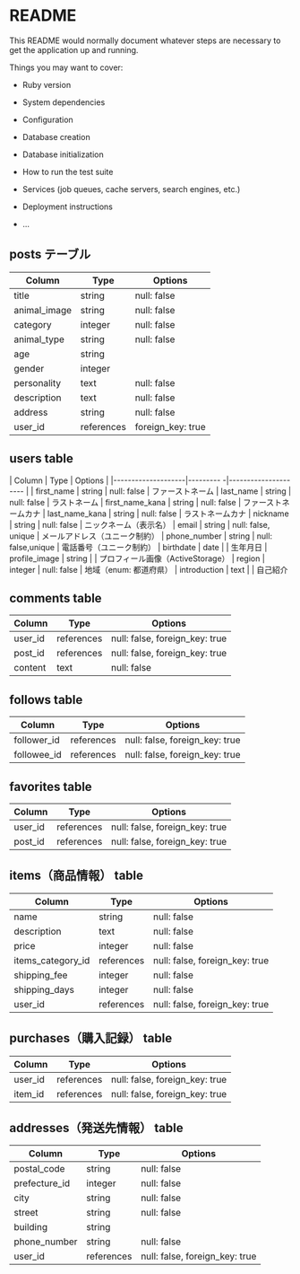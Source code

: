 # README

This README would normally document whatever steps are necessary to get the
application up and running.

Things you may want to cover:

* Ruby version

* System dependencies

* Configuration

* Database creation

* Database initialization

* How to run the test suite

* Services (job queues, cache servers, search engines, etc.)

* Deployment instructions

* ...

## posts テーブル
| Column             | Type       |  Options           |
|--------------------|----------  |--------------------|
| title	             | string	    |  null: false	      |  タイトル
| animal_image    	 | string		  |  null: false        |  動物の写真（ActiveStorage）
| category           | integer    |  null: false	      |  カテゴリー（迷子・保護・譲渡）
| animal_type	       | string	    |  null: false	      |  動物の種類（犬・猫・鳥など）
| age	               | string	    |	                    |  年齢（例: 3ヶ月、2歳など）
| gender	           | integer    |	                    |  性別（オス・メス・不明）
| personality	       | text		    |  null: false        |  性格（例: 人懐っこい、臆病など）
| description	       | text	      |  null: false	      |  詳細情報
|	address            | string	    |  null: false	      |  保護した場所や譲渡の場所
| user_id	           | references |  foreign_key: true	|  投稿者（Userとの関連）


## users table
| Column             | Type      | Options              |
|--------------------|--------- -|--------------------- |
| first_name	       | string	   | null: false	        | ファーストネーム
| last_name	         | string	   | null: false	        | ラストネーム
| first_name_kana     | string	   | null: false        | ファーストネームカナ
| last_name_kana    | string	   | null: false          | ラストネームカナ
| nickname	         | string	   | null: false	        | ニックネーム（表示名）
| email	             | string	   | null: false, unique	| メールアドレス（ユニーク制約）
| phone_number	     | string	   | null: false,unique	  | 電話番号（ユニーク制約）
| birthdate	         | date		   |                      | 生年月日
| profile_image    	 | string		 |                      | プロフィール画像（ActiveStorage）
| region	           | integer	 | null: false	        | 地域（enum: 都道府県）
| introduction	     | text		   |                      | 自己紹介


## comments table
| Column             | Type        | Options                        |
|--------------------|-------------|------------------------------  |
| user_id	           | references	 | null: false, foreign_key: true	| コメント投稿者（Usersテーブルと関連）
| post_id	           | references	 | null: false, foreign_key: true	| 対象の投稿（Postsテーブルと関連）
| content	           | text        | null: false	                  | コメント本文


## follows table
| Column             | Type       | Options                        |
|--------------------|----------- |--------------------------------|
| follower_id        | references | null: false, foreign_key: true |
| followee_id        | references | null: false, foreign_key: true |

## favorites table
| Column             | Type       | Options                            |
|--------------------|----------- |------------------------------------|
| user_id            | references |  null: false, foreign_key: true    |
| post_id            | references |  null: false, foreign_key: true    |

## items（商品情報） table
| Column             | Type      | Options                            |
|--------------------|-----------|------------------------------------|
| name               | string    | null: false                        |
| description        | text      | null: false                        |
| price              | integer   | null: false                        |
| items_category_id  | references| null: false, foreign_key: true     |
| shipping_fee       | integer   | null: false                        |
| shipping_days      | integer   | null: false                        |
| user_id            | references| null: false, foreign_key: true     |

## purchases（購入記録） table
| Column             | Type       | Options                            |
|--------------------|----------- |------------------------------------|
| user_id            | references | null: false, foreign_key: true     |
| item_id            | references | null: false, foreign_key: true     |


## addresses（発送先情報） table
| Column             | Type       | Options                           |
|--------------------|----------- |-----------------------------------|
| postal_code        | string     | null: false                       |
| prefecture_id      | integer    | null: false                       |
| city               | string     | null: false                       |
| street             | string     | null: false                       |
| building           | string     |                                   |
| phone_number       | string     | null: false                       |
| user_id            | references | null: false, foreign_key: true    |
